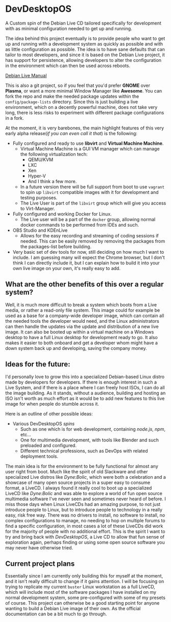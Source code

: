 # DevDesktopOS

A Custom spin of the Debian Live CD tailored specifically for development with as minimal configuration needed to get up and running.

The idea behind this project eventually is to provide people who want to get up and running with a development system as quickly as possible and with as little configuration as possible.  The idea is to have sane defaults that can tailor to most developers, and since it is based on the Debian Live project, it has support for persistence, allowing developers to alter the configuration in the environment which can then be used across reboots.

[Debian Live Manual](https://live-team.pages.debian.net/live-manual/html/live-manual/index.en.html)

This is also a git project, so if you feel that you'd prefer **GNOME** over **Plasma**, or want a more minimal Window Manager like **Awesome**.  You can fork the repo and make the needed package updates within the `config/package-lists` directory.  Since this is just building a live environment, which on a decently powerful machine, does not take very long, there is less risks to experiment with different package configurations in a fork.

At the moment, it is very barebones, the main highlight features of this very early alpha release(*if you can even call it that*) is the following:

  * Fully configured and ready to use **libvirt** and **Virtual Machine Machine**.
    - Virtual Machine Machine is a GUI VM manager which can manage the following virtualization tech:
      - QEMU/KVM
      - LXC
      - Xen
      - Hyper-V
      - And I think a few more.
    - In a future version there will be full support from boot to use `vagrant` to spin up `libvirt` compatible images with it for development and testing purposes.
    - The Live User is part of the `libvirt` group which will give you access to Virt-Manager.
  * Fully configured and working Docker for Linux.
    - The Live user will be a part of the `docker` group, allowing normal docker commands to be performed from IDEs and such.
  * OBS Studio and KDEnLive
    - Allows for the easy recording and streaming of coding sessions if needed.  This can be easily removed by removing the packages from the packages-list before building.
  * Very basic set of dev tools for now, still deciding on how much I want to include.  I am guessing many will expect the Chrome browser, but I don't think I can directly include it, but I can explain how to build it into your own live image on your own, it's really easy to add.

## What are the other benefits of this over a regular system?

Well, it is much more difficult to break a system which boots from a Live media, or rather a read-only file system.  This image could for example be used as a base for a company-wide developer image, which can contain all the needed tools the developer would need, and the Linux administrators can then handle the updates via the update and distribution of a new live image.  It can also be booted up within a virtual machine on a Windows desktop to have a full Linux desktop for development ready to go.  It also makes it easier to both onboard and get a developer whom might have a down system back up and developing, saving the company money.

## Ideas for the future:

I'd personally love to grow this into a specialized Debian-based Linux distro made by developers for developers.  If there is enough interest in such a Live System, and if there is a place where I can freely host ISOs, I can do all the image building.  As it stands, without a audience, building and hosting an ISO isn't worth as much effort as it would be to add new features to this live image for when people do stumble across it.

Here is an outline of other possible ideas:

  * Various DevDesktopOS *spins*
    - Such as one which is for web development, containing *node.js*, *npm*, etc...
    - One for multimedia development, with tools like Blender and such preloaded and configured.
    - Different technical professions, such as DevOps with related deployment tools.

The main idea is for the environment to be fully functional for almost any user right from boot.  Much like the spirit of old Slackware and other specialized Live distros like *Dyne:Bolic*, which were both a celebration and a showcase of many open source projects in a super easy to consume format, a LiveCD.  I always found it really cool to boot up a specialized LiveCD like *Dyne:Bolic* and was able to explore a world of fun open source multimedia software I've never seen and sometimes never heard of before.  I miss those days when Linux LiveCDs had an amazing purpose, to not just introduce people to Linux, but to introduce people to technology in a really easy, risk free way.  There was no drivers to install, no software to install, no complex configurations to manage, no needing to hop on multiple forums to find a specific configuration, in most cases a lot of these LiveCDs did work for the majority of people with no additional effort.  This is the spirit I want to try and bring back with *DevDesktopOS*, a Live CD to allow that fun sense of exploration again, perhaps finding or using some open source software you may never have otherwise tried.

## Current project plans

Essentially since I am currently only building this for myself at the moment, and it isn't really difficult to change if it gains attention.  I will be focusing on trying to replicate my current `buster` Linux workstation as a full LiveCD, which will include most of the software packages I have installed on my normal development system, some pre-configured with some of my presets of course.  This project can otherwise be a good starting point for anyone wanting to build a Debian Live image of their own.  As the official documentation can be a bit much to go through.
